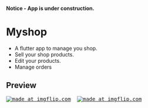 #### Notice - App is under construction.
# Myshop

- A flutter app to manage you shop.
- Sell your shop products.
- Edit your products.
- Manage orders

## Preview
<pre>
<a href="https://imgflip.com/gif/3bv4hf"><img src="https://i.imgflip.com/3bv4hf.gif" title="made at imgflip.com"/></a>  <a href="https://imgflip.com/gif/3bv4ml"><img src="https://i.imgflip.com/3bv4ml.gif" title="made at imgflip.com"/></a>
